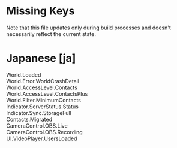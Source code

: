 # Missing Keys
Note that this file updates only during build processes and doesn't necessarily reflect the current state.

# Japanese [ja]
World.Loaded  
World.Error.WorldCrashDetail  
World.AccessLevel.Contacts  
World.AccessLevel.ContactsPlus  
World.Filter.MinimumContacts  
Indicator.ServerStatus.Status  
Indicator.Sync.StorageFull  
Contacts.Migrated  
CameraControl.OBS.Live  
CameraControl.OBS.Recording  
UI.VideoPlayer.UsersLoaded  

